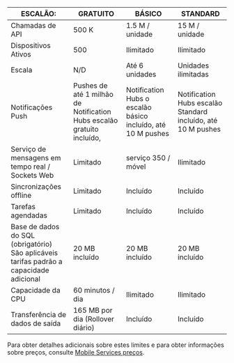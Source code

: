 
| ESCALÃO: | GRATUITO | BÁSICO | STANDARD |
| --- | --- | --- | --- |
| Chamadas de API |500 K |1.5 M / unidade |15 M / unidade |
| Dispositivos Ativos |500 |Ilimitado |Ilimitado |
| Escala |N/D |Até 6 unidades |Unidades ilimitadas |
| Notificações Push |Pushes de até 1 milhão de Notification Hubs escalão gratuito incluído, |Notification Hubs o escalão básico incluído, até 10 M pushes |Notification Hubs escalão Standard incluído, até 10 M pushes |
| Serviço de mensagens em tempo real /<br/>Sockets Web |Limitado |serviço 350 / móvel |Ilimitado |
| Sincronizações offline |Limitado |Incluído |Incluído |
| Tarefas agendadas |Limitado |Incluído |Incluído |
| Base de dados do SQL (obrigatório) <br/>São aplicáveis tarifas padrão a capacidade adicional |20 MB incluído |20 MB incluído |20 MB incluído |
| Capacidade da CPU |60 minutos / dia |Ilimitado |Ilimitado |
| Transferência de dados de saída |165 MB por dia (Rollover diário) |Incluído |Incluído |

Para obter detalhes adicionais sobre estes limites e para obter informações sobre preços, consulte [Mobile Services preços](https://azure.microsoft.com/pricing/details/mobile-services/). 

